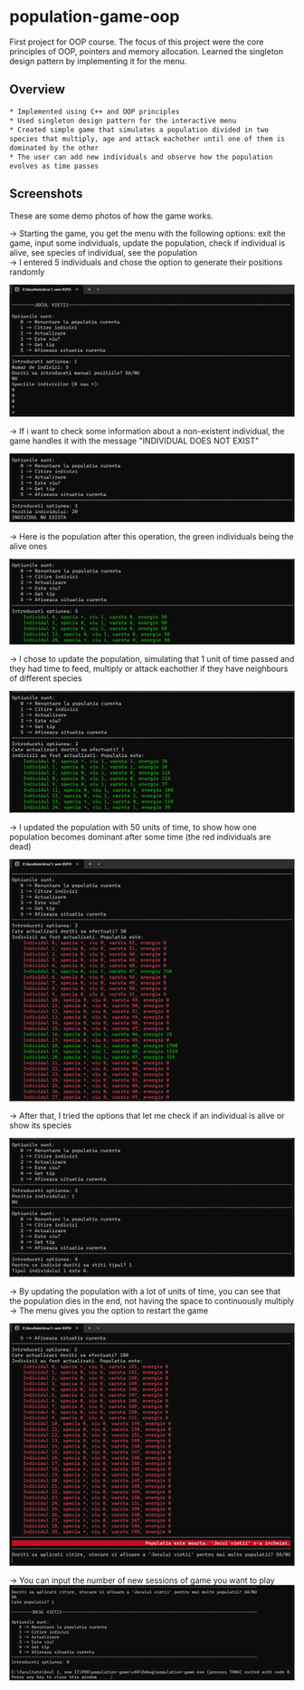 # population-game-oop
First project for OOP course. The focus of this project were the core principles of OOP, pointers and memory allocation. Learned the singleton design pattern by implementing it for the menu.

## Overview

    * Implemented using C++ and OOP principles
    * Used singleton design pattern for the interactive menu
    * Created simple game that simulates a population divided in two species that multiply, age and attack eachother until one of them is dominated by the other
    * The user can add new individuals and observe how the population evolves as time passes

## Screenshots

These are some demo photos of how the game works.

-> Starting the game, you get the menu with the following options: exit the game, input some individuals, update the population, check if individual is alive, see species of individual, see the population  
-> I entered 5 individuals and chose the option to generate their positions randomly

![ss1](photos/ss1.png)

-> If i want to check some information about a non-existent individual, the game handles it with the message "INDIVIDUAL DOES NOT EXIST"  

![ss8](photos/ss8.png)

-> Here is the population after this operation, the green individuals being the alive ones 

![ss2](photos/ss2.png)

-> I chose to update the population, simulating that 1 unit of time passed and they had time to feed, multiply or attack eachother if they have neighbours of different species  

![ss3](photos/ss3.png)

-> I updated the population with 50 units of time, to show how one population becomes dominant after some time (the red individuals are dead)  

![ss4](photos/ss4.png)

-> After that, I tried the options that let me check if an individual is alive or show its species 

![ss5](photos/ss5.png)

-> By updating the population with a lot of units of time, you can see that the population dies in the end, not having the space to continuously multiply  
-> The menu gives you the option to restart the game  

![ss6](photos/ss6.png)

-> You can input the number of new sessions of game you want to play  
![ss7](photos/ss7.png)

